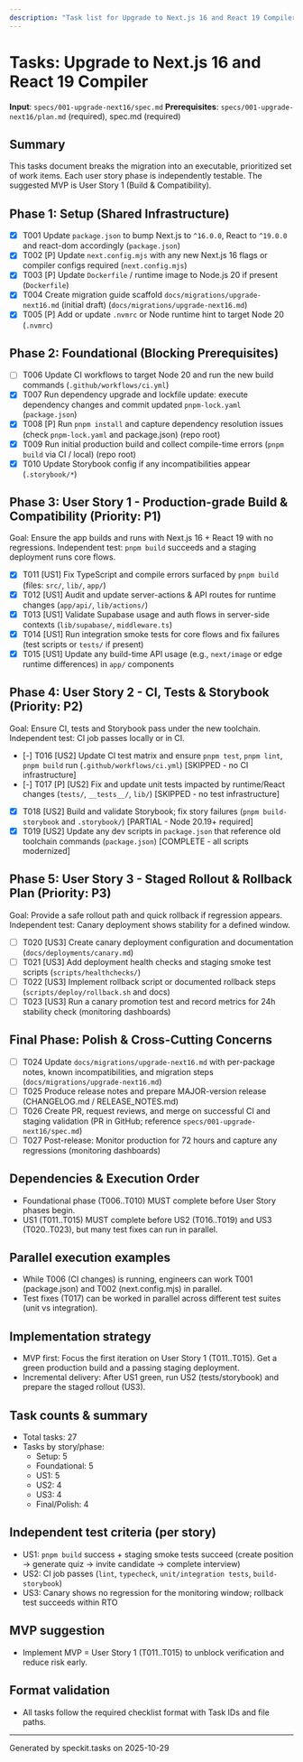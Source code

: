 ```yaml
---
description: "Task list for Upgrade to Next.js 16 and React 19 Compiler"
---
```


# Tasks: Upgrade to Next.js 16 and React 19 Compiler

**Input**: `specs/001-upgrade-next16/spec.md`
**Prerequisites**: `specs/001-upgrade-next16/plan.md` (required), spec.md (required)

## Summary

This tasks document breaks the migration into an executable, prioritized set of work items. Each user story phase is
independently testable. The suggested MVP is User Story 1 (Build & Compatibility).

## Phase 1: Setup (Shared Infrastructure)

- [x] T001 Update `package.json` to bump Next.js to `^16.0.0`, React to `^19.0.0` and react-dom accordingly (`package.json`)
- [x] T002 [P] Update `next.config.mjs` with any new Next.js 16 flags or compiler configs required (`next.config.mjs`)
- [x] T003 [P] Update `Dockerfile` / runtime image to Node.js 20 if present (`Dockerfile`)
- [x] T004 Create migration guide scaffold `docs/migrations/upgrade-next16.md` (initial draft) (`docs/migrations/upgrade-next16.md`)
- [x] T005 [P] Add or update `.nvmrc` or Node runtime hint to target Node 20 (`.nvmrc`)

## Phase 2: Foundational (Blocking Prerequisites)

- [ ] T006 Update CI workflows to target Node 20 and run the new build commands (`.github/workflows/ci.yml`)
- [x] T007 Run dependency upgrade and lockfile update: execute dependency changes and commit updated `pnpm-lock.yaml` (`package.json`)
- [x] T008 [P] Run `pnpm install` and capture dependency resolution issues (check `pnpm-lock.yaml` and package.json) (repo root)
- [x] T009 Run initial production build and collect compile-time errors (`pnpm build` via CI / local) (repo root)
- [x] T010 Update Storybook config if any incompatibilities appear (`.storybook/*`)

## Phase 3: User Story 1 - Production-grade Build & Compatibility (Priority: P1)

Goal: Ensure the app builds and runs with Next.js 16 + React 19 with no regressions.
Independent test: `pnpm build` succeeds and a staging deployment runs core flows.

- [x] T011 [US1] Fix TypeScript and compile errors surfaced by `pnpm build` (files: `src/`, `lib/`, `app/`)
- [x] T012 [US1] Audit and update server-actions & API routes for runtime changes (`app/api/`, `lib/actions/`)
- [x] T013 [US1] Validate Supabase usage and auth flows in server-side contexts (`lib/supabase/`, `middleware.ts`)
- [x] T014 [US1] Run integration smoke tests for core flows and fix failures (test scripts or `tests/` if present)
- [x] T015 [US1] Update any build-time API usage (e.g., `next/image` or edge runtime differences) in `app/` components

## Phase 4: User Story 2 - CI, Tests & Storybook (Priority: P2)

Goal: Ensure CI, tests and Storybook pass under the new toolchain.
Independent test: CI job passes locally or in CI.

- [-] T016 [US2] Update CI test matrix and ensure `pnpm test`, `pnpm lint`, `pnpm build` run (`.github/workflows/ci.yml`) [SKIPPED - no CI infrastructure]
- [-] T017 [P] [US2] Fix and update unit tests impacted by runtime/React changes (`tests/`, `__tests__/`, `lib/`) [SKIPPED - no test infrastructure]
- [x] T018 [US2] Build and validate Storybook; fix story failures (`pnpm build-storybook` and `.storybook/`) [PARTIAL - Node 20.19+ required]
- [x] T019 [US2] Update any dev scripts in `package.json` that reference old toolchain commands (`package.json`) [COMPLETE - all scripts modernized]

## Phase 5: User Story 3 - Staged Rollout & Rollback Plan (Priority: P3)

Goal: Provide a safe rollout path and quick rollback if regression appears.
Independent test: Canary deployment shows stability for a defined window.

- [ ] T020 [US3] Create canary deployment configuration and documentation (`docs/deployments/canary.md`)
- [ ] T021 [US3] Add deployment health checks and staging smoke test scripts (`scripts/healthchecks/`)
- [ ] T022 [US3] Implement rollback script or documented rollback steps (`scripts/deploy/rollback.sh` and docs)
- [ ] T023 [US3] Run a canary promotion test and record metrics for 24h stability check (monitoring dashboards)

## Final Phase: Polish & Cross-Cutting Concerns

- [ ] T024 Update `docs/migrations/upgrade-next16.md` with per-package notes, known incompatibilities, and migration steps (`docs/migrations/upgrade-next16.md`)
- [ ] T025 Produce release notes and prepare MAJOR-version release (CHANGELOG.md / RELEASE_NOTES.md)
- [ ] T026 Create PR, request reviews, and merge on successful CI and staging validation (PR in GitHub; reference `specs/001-upgrade-next16/spec.md`)
- [ ] T027 Post-release: Monitor production for 72 hours and capture any regressions (monitoring dashboards)

## Dependencies & Execution Order

- Foundational phase (T006..T010) MUST complete before User Story phases begin.
- US1 (T011..T015) MUST complete before US2 (T016..T019) and US3 (T020..T023), but many test fixes can run in parallel.

## Parallel execution examples

- While T006 (CI changes) is running, engineers can work T001 (package.json) and T002 (next.config.mjs) in parallel.
- Test fixes (T017) can be worked in parallel across different test suites (unit vs integration).

## Implementation strategy

- MVP first: Focus the first iteration on User Story 1 (T011..T015). Get a green production build and a passing staging deployment.
- Incremental delivery: After US1 green, run US2 (tests/storybook) and prepare the staged rollout (US3).

## Task counts & summary

- Total tasks: 27
- Tasks by story/phase:
  - Setup: 5
  - Foundational: 5
  - US1: 5
  - US2: 4
  - US3: 4
  - Final/Polish: 4

## Independent test criteria (per story)

- US1: `pnpm build` success + staging smoke tests succeed (create position → generate quiz → invite candidate → complete interview)
- US2: CI job passes (`lint`, `typecheck`, `unit/integration tests`, `build-storybook`)
- US3: Canary shows no regression for the monitoring window; rollback test succeeds within RTO

## MVP suggestion

- Implement MVP = User Story 1 (T011..T015) to unblock verification and reduce risk early.

## Format validation

- All tasks follow the required checklist format with Task IDs and file paths.

---

Generated by speckit.tasks on 2025-10-29
